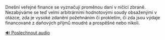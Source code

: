 
Dnešní veřejné finance se vyznačují proměnou daní v ničící zbraně. Nezabýváme se teď velmi arbitrárními hodnotovými soudy obsaženými v otázce, zda je vysoké zdanění požehnáním či prokletím, či zda jsou výdaje financované z daňových příjmů moudré a prospěšné nebo nikoli.

[🔊 Poslechnout audio](/data/7-paragraphs/audio/chapter_147/para_010-Dnen-veejn-finance-se-vyznauj-promnou-dan.mp3)
